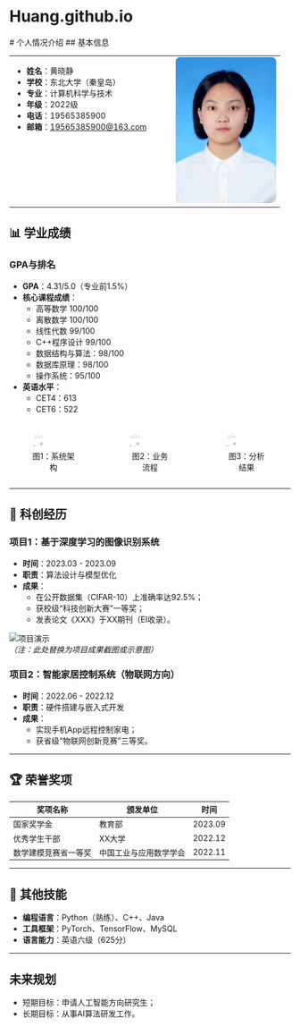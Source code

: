 # Huang.github.io
<div style="display: flex;">
<div style="flex: 60%;">
# 个人情况介绍
## 基本信息
<table>
<tr>
<td width="60%" valign="top">

- **姓名**：黄晓静  
- **学校**：东北大学（秦皇岛）  
- **专业**：计算机科学与技术  
- **年级**：2022级
- **电话**：19565385900
- **邮箱**：19565385900@163.com  

</td>
<td width="40%" valign="top" align="center">

<img src="p1.jpg" width="180" style="border-radius: 8px;">

</td>
</tr>
</table>

## 📊 学业成绩
### GPA与排名
- **GPA**：4.31/5.0（专业前1.5%）  
- **核心课程成绩**：
  - 高等数学 100/100
  - 离散数学 100/100
  - 线性代数 99/100
  - C++程序设计 99/100
  - 数据结构与算法：98/100  
  - 数据库原理：98/100  
  - 操作系统：95/100
- **英语水平**：
  - CET4：613
  - CET6：522

<div style="display: grid; grid-template-columns: repeat(3, 1fr); gap: 15px;">
  <figure>
    <img src="image/rank.png" alt="架构图" style="width:30%">
    <figcaption style="text-align:center">图1：系统架构</figcaption>
  </figure>
  <figure>
    <img src="image/rank.png" alt="流程图" style="width:30%">
    <figcaption style="text-align:center">图2：业务流程</figcaption>
  </figure>
  <figure>
    <img src="image/rank.png" alt="数据图" style="width:30%">
    <figcaption style="text-align:center">图3：分析结果</figcaption>
  </figure>
</div>


---

## 🔬 科创经历
### 项目1：基于深度学习的图像识别系统
- **时间**：2023.03 - 2023.09  
- **职责**：算法设计与模型优化  
- **成果**：  
  - 在公开数据集（CIFAR-10）上准确率达92.5%；  
  - 获校级“科技创新大赛”一等奖；  
  - 发表论文《XXX》于XX期刊（EI收录）。  

![项目演示](project1_demo.png)  
*（注：此处替换为项目成果截图或示意图）*

### 项目2：智能家居控制系统（物联网方向）
- **时间**：2022.06 - 2022.12  
- **职责**：硬件搭建与嵌入式开发  
- **成果**：  
  - 实现手机App远程控制家电；  
  - 获省级“物联网创新竞赛”三等奖。  

---

## 🏆 荣誉奖项
| 奖项名称         | 颁发单位       | 时间     |
|------------------|----------------|----------|
| 国家奖学金       | 教育部         | 2023.09  |
| 优秀学生干部     | XX大学         | 2022.12  |
| 数学建模竞赛省一等奖 | 中国工业与应用数学学会 | 2022.11 |

---

## 📌 其他技能
- **编程语言**：Python（熟练）、C++、Java  
- **工具框架**：PyTorch、TensorFlow、MySQL  
- **语言能力**：英语六级（625分）  

---

## 未来规划
- 短期目标：申请人工智能方向研究生；  
- 长期目标：从事AI算法研发工作。
